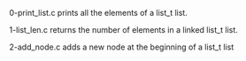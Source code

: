0-print_list.c prints all the elements of a list_t list.

1-list_len.c returns the number of elements in a linked list_t list.

2-add_node.c  adds a new node at the beginning of a list_t list
